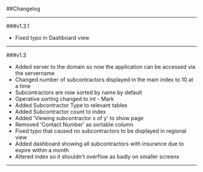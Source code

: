 ##Changelog
___

###v1.3.1
- Fixed typo in Dashboard view

___

###v1.3
- Added server to the domain so now the application can be accessed via the servername
- Changed number of subcontractors displayed in the main index to 10 at a time
- Subcontractors are now sorted by name by default
- Operative sorting changed to int - Mark
- Added Subcontractor Type to relevant tables
- Added Subcontractor count to index
- Added 'Viewing subcontractor x of y' to show page
- Removed 'Contact Number' as sortable column
- Fixed typo that caused no subcontractors to be displayed in regional view
- Added dashboard showing all subcontractors with insurance due to expire within a month
- Altered index so it shouldn't overflow as badly on smaller screens

___
